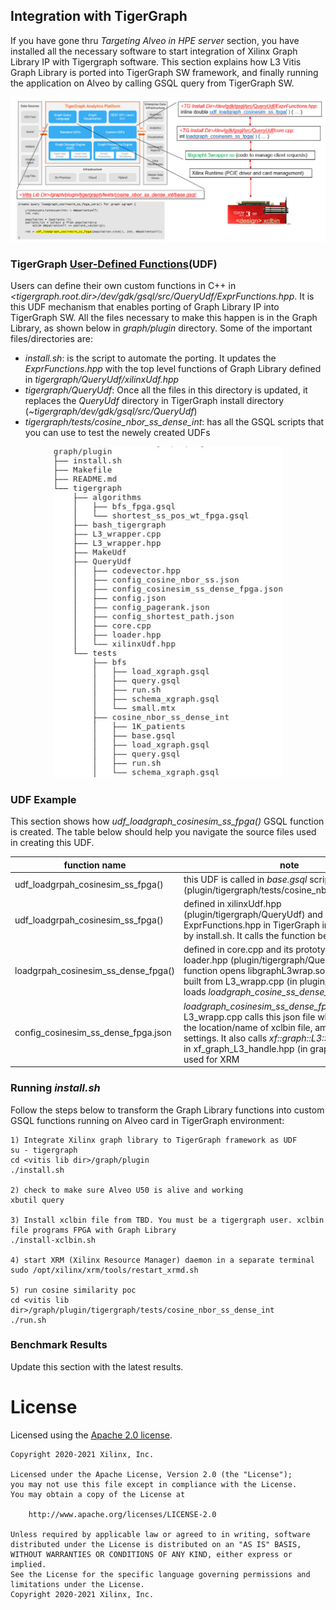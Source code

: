 
## Integration with TigerGraph 
If you have gone thru *Targeting Alveo in HPE server* section, you have installed all the necessary software to start integration of Xilinx Graph Library IP with Tigergraph software. This section explains how L3 Vitis Graph Library is ported into TigerGraph SW framework, and finally running the application on Alveo by calling GSQL query from TigerGraph SW.

<p align="center">
<img src="images/fig_TG_top.jpg", width "300">
</p>

### TigerGraph [User-Defined Functions](https://docs.tigergraph.com/dev/gsql-ref/querying/operators-functions-and-expressions#user-defined-functions)(UDF)

Users can define their own custom functions in C++ in *<tigergraph.root.dir>/dev/gdk/gsql/src/QueryUdf/ExprFunctions.hpp*. It is this UDF mechanism that enables porting of Graph Library IP into TigerGraph SW. All the files necessary to make this happen is in the Graph Library, as shown below in *graph/plugin* directory.  Some of the important files/directories are:

- *install.sh*: is the script to automate the porting. It updates the *ExprFunctions.hpp* with the top level functions of Graph Library defined in *tigergraph/QueryUdf/xilinxUdf.hpp*
- *tigergraph/QueryUdf*: Once all the files in this directory is updated, it replaces the *QueryUdf* directory in TigerGraph install directory (*~tigergraph/dev/gdk/gsql/src/QueryUdf*)
- *tigergraph/tests/cosine_nbor_ss_dense_int*: has all the GSQL scripts that you can use to test the newely created UDFs


<p align="center">
<img src="images/fig_plugin.jpg", width "200">
</p>


### UDF Example
This section shows how *udf_loadgraph_cosinesim_ss_fpga()* GSQL function is created. The table below should help you navigate the source files used in creating this UDF.


| function name | note |
| ------------------------------- | ------------------------------- |
| udf_loadgrpah_cosinesim_ss_fpga() | this UDF is called in *base.gsql* script (plugin/tigergraph/tests/cosine_nbor_ss_dense_int) |
| udf_loadgrpah_cosinesim_ss_fpga() | defined in xilinxUdf.hpp (plugin/tigergraph/QueryUdf) and copied to ExprFunctions.hpp in TigerGraph install directory by install.sh. It calls the function below |
| loadgrpah_cosinesim_ss_dense_fpga() | defined in core.cpp and its prototype is in loader.hpp (plugin/tigergraph/QueryUdf). This function opens libgraphL3wrap.so library, which is built from L3_wrapp.cpp (in plugin/tigergraph), and loads *loadgraph_cosine_ss_dense_fpga()* |
| config_cosinesim_ss_dense_fpga.json | *loadgraph_cosinesim_ss_dense_fpga* in L3_wrapp.cpp calls this json file which specifies the location/name of xclbin file, among other settings. It also calls *xf::graph::L3::Handle* defined in xf_graph_L3_handle.hpp (in graph/L3/include) used for XRM  |


### Running *install.sh*
Follow the steps below to transform the Graph Library functions into custom GSQL functions running on Alveo card in TigerGraph environment:


```
1) Integrate Xilinx graph library to TigerGraph framework as UDF 
su - tigergraph
cd <vitis lib dir>/graph/plugin  
./install.sh

2) check to make sure Alveo U50 is alive and working
xbutil query

3) Install xclbin file from TBD. You must be a tigergraph user. xclbin file programs FPGA with Graph Library
./install-xclbin.sh

4) start XRM (Xilinx Resource Manager) daemon in a separate terminal  
sudo /opt/xilinx/xrm/tools/restart_xrmd.sh

5) run cosine similarity poc  
cd <vitis lib dir>/graph/plugin/tigergraph/tests/cosine_nbor_ss_dense_int
./run.sh
```

### Benchmark Results
Update this section with the latest results.

# License

Licensed using the [Apache 2.0 license](https://www.apache.org/licenses/LICENSE-2.0).

    Copyright 2020-2021 Xilinx, Inc.
    
    Licensed under the Apache License, Version 2.0 (the "License");
    you may not use this file except in compliance with the License.
    You may obtain a copy of the License at
    
        http://www.apache.org/licenses/LICENSE-2.0
    
    Unless required by applicable law or agreed to in writing, software
    distributed under the License is distributed on an "AS IS" BASIS,
    WITHOUT WARRANTIES OR CONDITIONS OF ANY KIND, either express or implied.
    See the License for the specific language governing permissions and
    limitations under the License.
    Copyright 2020-2021 Xilinx, Inc.